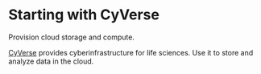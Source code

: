 # Starting with CyVerse

Provision cloud storage and compute.

[CyVerse](https://www.cyverse.org/) provides cyberinfrastructure for life sciences. Use it to store and analyze data in the cloud.
